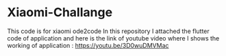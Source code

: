 # Xiaomi-Challange
This code is for xiaomi ode2code
In this repository I attached the flutter code of application and here is the link of youtube video where I shows the working of application :
https://youtu.be/3D0wuDMVMac 
